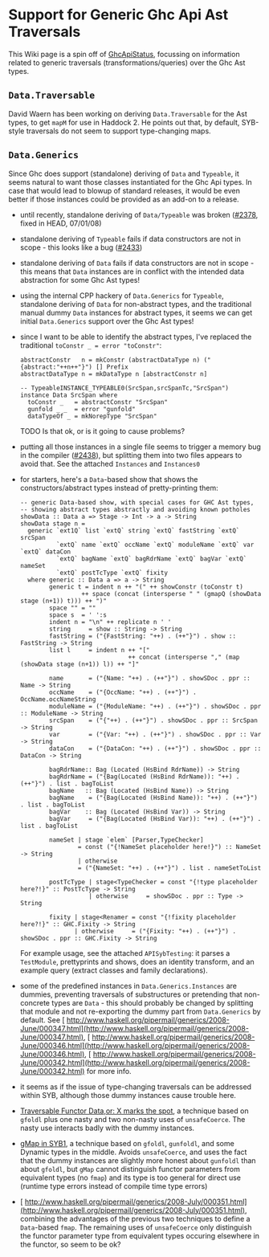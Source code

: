 # Support for Generic Ghc Api Ast Traversals


This Wiki page is a spin off of [GhcApiStatus](ghc-api-status), focussing on information related to generic traversals (transformations/queries) over the Ghc Ast types.

## `Data.Traversable`


David Waern has been working on deriving `Data.Traversable` for the Ast types, to get `mapM` for use in Haddock 2. He points out that, by default, SYB-style traversals do not seem to support type-changing maps.

## `Data.Generics`


Since Ghc does support (standalone) deriving of `Data` and `Typeable`, it seems natural to want those classes instantiated for the Ghc Api types. In case that would lead to blowup of standard releases, it would be even better if those instances could be provided as an add-on to a release.

- until recently, standalone deriving of `Data/Typeable` was broken ([\#2378](https://gitlab.haskell.org//ghc/ghc/issues/2378), fixed in HEAD, 07/01/08)

- standalone deriving of `Typeable` fails if data constructors are not in scope - this looks like a bug ([\#2433](https://gitlab.haskell.org//ghc/ghc/issues/2433))

- standalone deriving of `Data` fails if data constructors are not in scope - this means that `Data` instances are in conflict with the intended data abstraction for some Ghc Ast types!

- using the internal CPP hackery of `Data.Generics` for `Typeable`, standalone deriving of `Data` for non-abstract types, and the traditional manual dummy `Data` instances for abstract types, it seems we can get initial `Data.Generics` support over the Ghc Ast types!

- since I want to be able to identify the abstract types, I've replaced the traditional `toConstr _ = error "toConstr"`:

  ```wiki
  abstractConstr   n = mkConstr (abstractDataType n) ("{abstract:"++n++"}") [] Prefix
  abstractDataType n = mkDataType n [abstractConstr n]

  -- TypeableINSTANCE_TYPEABLE0(SrcSpan,srcSpanTc,"SrcSpan")
  instance Data SrcSpan where
    toConstr _   = abstractConstr "SrcSpan"
    gunfold _ _  = error "gunfold"
    dataTypeOf _ = mkNorepType "SrcSpan"
  ```

  TODO Is that ok, or is it going to cause problems?

- putting all those instances in a single file seems to trigger a memory bug in the compiler ([\#2438](https://gitlab.haskell.org//ghc/ghc/issues/2438)), but splitting them into two files appears to avoid that. See the attached `Instances` and `Instances0`

- for starters, here's a `Data`-based show that shows the constructors/abstract types instead of pretty-printing them:

  ```wiki
  -- generic Data-based show, with special cases for GHC Ast types,
  -- showing abstract types abstractly and avoiding known potholes
  showData :: Data a => Stage -> Int -> a -> String
  showData stage n = 
    generic `ext1Q` list `extQ` string `extQ` fastString `extQ` srcSpan 
            `extQ` name `extQ` occName `extQ` moduleName `extQ` var `extQ` dataCon
            `extQ` bagName `extQ` bagRdrName `extQ` bagVar `extQ` nameSet
            `extQ` postTcType `extQ` fixity
    where generic :: Data a => a -> String
          generic t = indent n ++ "(" ++ showConstr (toConstr t)
                   ++ space (concat (intersperse " " (gmapQ (showData stage (n+1)) t))) ++ ")"
          space "" = ""
          space s  = ' ':s
          indent n = "\n" ++ replicate n ' ' 
          string     = show :: String -> String
          fastString = ("{FastString: "++) . (++"}") . show :: FastString -> String
          list l     = indent n ++ "[" 
                                ++ concat (intersperse "," (map (showData stage (n+1)) l)) ++ "]"

          name       = ("{Name: "++) . (++"}") . showSDoc . ppr :: Name -> String
          occName    = ("{OccName: "++) . (++"}") .  OccName.occNameString 
          moduleName = ("{ModuleName: "++) . (++"}") . showSDoc . ppr :: ModuleName -> String
          srcSpan    = ("{"++) . (++"}") . showSDoc . ppr :: SrcSpan -> String
          var        = ("{Var: "++) . (++"}") . showSDoc . ppr :: Var -> String
          dataCon    = ("{DataCon: "++) . (++"}") . showSDoc . ppr :: DataCon -> String

          bagRdrName:: Bag (Located (HsBind RdrName)) -> String
          bagRdrName = ("{Bag(Located (HsBind RdrName)): "++) . (++"}") . list . bagToList 
          bagName   :: Bag (Located (HsBind Name)) -> String
          bagName    = ("{Bag(Located (HsBind Name)): "++) . (++"}") . list . bagToList 
          bagVar    :: Bag (Located (HsBind Var)) -> String
          bagVar     = ("{Bag(Located (HsBind Var)): "++) . (++"}") . list . bagToList 

          nameSet | stage `elem` [Parser,TypeChecker] 
                  = const ("{!NameSet placeholder here!}") :: NameSet -> String
                  | otherwise     
                  = ("{NameSet: "++) . (++"}") . list . nameSetToList 

          postTcType | stage<TypeChecker = const "{!type placeholder here?!}" :: PostTcType -> String
                     | otherwise     = showSDoc . ppr :: Type -> String

          fixity | stage<Renamer = const "{!fixity placeholder here?!}" :: GHC.Fixity -> String
                 | otherwise     = ("{Fixity: "++) . (++"}") . showSDoc . ppr :: GHC.Fixity -> String
  ```

  For example usage, see the attached `APISybTesting`: it parses a `TestModule`, prettyprints and shows, does an identity transform, and an example query (extract classes and family declarations).

- some of the predefined instances in `Data.Generics.Instances` are dummies, preventing traversals of substructures or pretending that non-concrete types are `Data` - this should probably be changed by splitting that module and not re-exporting the dummy part from `Data.Generics` by default. See [ http://www.haskell.org/pipermail/generics/2008-June/000347.html](http://www.haskell.org/pipermail/generics/2008-June/000347.html), [ http://www.haskell.org/pipermail/generics/2008-June/000346.html](http://www.haskell.org/pipermail/generics/2008-June/000346.html), [ http://www.haskell.org/pipermail/generics/2008-June/000342.html](http://www.haskell.org/pipermail/generics/2008-June/000342.html) for more info.

- it seems as if the issue of type-changing traversals can be addressed within SYB, although those dummy instances cause trouble here.

- [ Traversable Functor Data,or: X marks the spot](http://www.haskell.org/pipermail/generics/2008-June/000343.html), a technique based on `gfoldl` plus one nasty and two non-nasty uses of `unsafeCoerce`. The nasty use interacts badly with the dummy instances.

- [ gMap in SYB1](http://www.haskell.org/pipermail/generics/2008-July/000349.html), a technique based on `gfoldl`, `gunfoldl`, and some Dynamic types in the middle. Avoids `unsafeCoerce`, and uses the fact that the dummy instances are slightly more honest about `gunfoldl` than about `gfoldl`, but `gMap` cannot distinguish functor parameters from equivalent types (no `fmap`) and its type is too general for direct use (runtime type errors instead of compile time type errors)

- [ http://www.haskell.org/pipermail/generics/2008-July/000351.html](http://www.haskell.org/pipermail/generics/2008-July/000351.html), combining the advantages of the previous two techniques to define a `Data`-based `fmap`. The remaining uses of `unsafeCoerce` only distinguish the functor parameter type from equivalent types occuring elsewhere in the functor, so seem to be ok?
